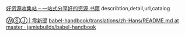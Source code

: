 [好资源收集站 – 一站式分享好的资源 书籍](https://www.9080hou.com/)
describtion,detail,url,catalog

[ⓌⓈⒿ | 零新聞](https://agora0.github.io/news/wsj/)
[babel-handbook/translations/zh-Hans/README.md at master · jamiebuilds/babel-handbook](https://github.com/jamiebuilds/babel-handbook/blob/master/translations/zh-Hans/README.md)
